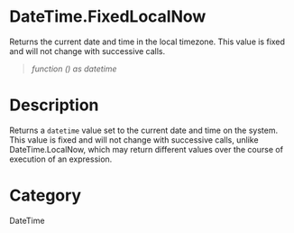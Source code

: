 ﻿# DateTime.FixedLocalNow
Returns the current date and time in the local timezone. This value is fixed and will not change with successive calls.
> _function () as datetime_
# Description 
Returns a <code>datetime</code> value set to the current date and time on the system. This value is fixed and will not change with successive calls, unlike DateTime.LocalNow, which may return different values over the course of execution of an expression.
# Category 
DateTime
